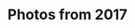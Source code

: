 ---
layout: photo_set
title: Photos from 2017
permalink: /photography/2017/

photos:
    set: 2017
    size: 50 
---